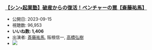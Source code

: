 ### [【シン•起業塾】破産からの復活！ベンチャーの罠【斎藤祐馬】](https://www.youtube.com/watch?v=KgXxEln_Wdk)
-   公開日: 2023-09-15
-   視聴数: 96,953
-   **いいね数: 1,406**
-   出演者: [斎藤祐馬](/rehacq_fan/people/斎藤祐馬 "wikilink"), 阪根信一, [高橋弘樹](/rehacq_fan/people/高橋弘樹 "wikilink")
- [![](https://img.youtube.com/vi/KgXxEln_Wdk/hqdefault.jpg)](https://www.youtube.com/watch?v=KgXxEln_Wdk)
